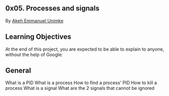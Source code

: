## 0x05. Processes and signals

By [Akeh Emmanuel Unimke](github.com/akeh9ja)

## Learning Objectives
At the end of this project, you are expected to be able to explain to anyone, without the help of Google:

## General
What is a PID
What is a process
How to find a process’ PID
How to kill a process
What is a signal
What are the 2 signals that cannot be ignored
